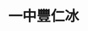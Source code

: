 ---
title: "一中豐仁冰"
description: "一中豐仁冰"
layout: shop
keywords:
  - 美食競賽
  - 台灣美食
  - 美食精選
datePublished: "2025-06-30"
dateModified: "2025-07-05"
city: "台中市"
district: "北區"
address: "台中市北區育才街3巷4-6號"
phone: "0972371659"
geo: "24.148996881217798, 120.68655185208956"
google_map: "https://maps.app.goo.gl/XbpRUoLBX6qc213W6"
footinder: "https://footinder.com.tw/%E5%8F%B0%E4%B8%AD%E5%B8%82%E5%8C%97%E5%8D%80/362057/"
official: "https://www.facebook.com/fengren1946"
award:
  - name: "夜市王"
    year: "2024"
    entries:
      - nightMarket: "一中街夜市"
        food_type: "甜點"
        rank: "第一名"

---